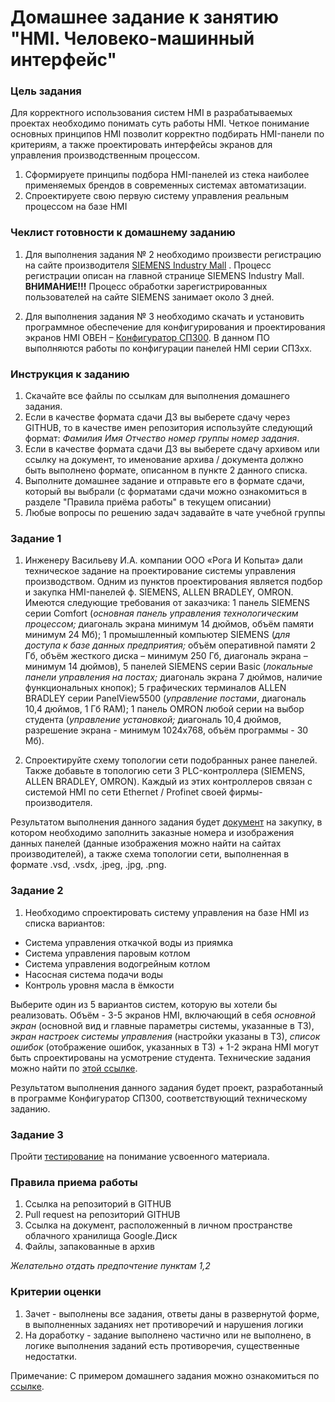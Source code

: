 # Домашнее задание к занятию "HMI. Человеко-машинный интерфейс"

### Цель задания

Для корректного использования систем HMI в разрабатываемых проектах необходимо понимать суть работы HMI. Четкое понимание основных принципов HMI позволит корректно подбирать HMI-панели по критериям, а также проектировать интерфейсы экранов для управления производственным процессом.

1. Сформируете принципы подбора HMI-панелей из стека наиболее применяемых брендов в современных системах автоматизации.
2. Спроектируете свою первую систему управления реальным процессом на базе HMI

### Чеклист готовности к домашнему заданию

1.	Для выполнения задания № 2 необходимо произвести регистрацию на сайте производителя [SIEMENS Industry Mall](https://mall.industry.siemens.com/goos/WelcomePage.aspx?regionUrl=/ru&language=ru) . Процесс регистрации описан на главной странице SIEMENS Industry Mall.
**ВНИМАНИЕ!!!** Процесс обработки зарегистрированных пользователей на сайте SIEMENS занимает около 3 дней.

2.	Для выполнения задания № 3 необходимо скачать и установить программное обеспечение для конфигурирования и проектирования экранов HMI ОВЕН – [Конфигуратор СП300]( https://owen.ru/license-file?f=https://www.owen.ru/upl_files/PO/SP300_project_V2.D3k-5.zip). В данном ПО выполняются работы по конфигурации панелей HMI серии СП3хх.

### Инструкция к заданию

1. Скачайте все файлы по ссылкам для выполнения домашнего задания.
2. Если в качестве формата сдачи ДЗ вы выберете сдачу через GITHUB, то в качестве имен репозитория используйте следующий формат: *Фамилия Имя Отчество номер группы номер задания*.
3. Если в качестве формата сдачи ДЗ вы выберете сдачу архивом или ссылку на документ, то именование архива / документа должно быть выполнено формате, описанном в пункте 2 данного списка.
4. Выполните домашнее задание и отправьте его в формате сдачи, который вы выбрали (с форматами сдачи можно ознакомиться в разделе "Правила приёма работы" в текущем описании)
5. Любые вопросы по решению задач задавайте в чате учебной группы

### Задание 1

1.	Инженеру Васильеву И.А. компании ООО «Рога И Копыта» дали техническое задание на проектирование системы управления производством. Одним из пунктов проектирования является подбор и закупка HMI-панелей ф. SIEMENS, ALLEN BRADLEY, OMRON. Имеются следующие требования от заказчика: 1 панель SIEMENS серии Comfort (*основная панель управления технологическим процессом;* диагональ экрана минимум 14 дюймов, объём памяти минимум 24 Мб); 1 промышленный компьютер SIEMENS (*для доступа к базе данных предприятия;* объём оперативной памяти 2 Гб, объём жесткого диска – минимум 250 Гб, диагональ экрана – минимум 14 дюймов), 5 панелей SIEMENS серии Basic (*локальные панели управления на постах;* диагональ экрана 7 дюймов, наличие функциональных кнопок); 5 графических терминалов ALLEN BRADLEY серии PanelView5500 (*управление постами*, диагональ 10,4 дюймов, 1 Гб RAM); 1 панель OMRON любой серии на выбор студента (*управление установкой;* диагональ 10,4 дюймов, разрешение экрана - минимум 1024х768, объём программы - 30 Мб).

2.	Спроектируйте схему топологии сети подобранных ранее панелей. Также добавьте в топологию сети 3 PLC-контроллера (SIEMENS, ALLEN BRADLEY, OMRON). Каждый из этих контроллеров связан с системой HMI по сети Ethernet / Profinet своей фирмы-производителя.

Результатом выполнения данного задания будет [документ]() на закупку, в котором необходимо заполнить заказные номера и изображения данных панелей (данные изображения можно найти на сайтах производителей), а также схема топологии сети, выполненная в формате .vsd, .vsdx, .jpeg, .jpg, .png.

### Задание 2

1. Необходимо спроектировать систему управления на базе HMI из списка вариантов:
- Система управления откачкой воды из приямка
- Система управления паровым котлом
- Система управления водогрейным котлом
- Насосная система подачи воды
- Контроль уровня масла в ёмкости

Выберите один из 5 вариантов систем, которую вы хотели бы реализовать. Объём - 3-5 экранов HMI, включающий в себя *основной экран* (основной вид и главные параметры системы, указанные в ТЗ), *экран настроек системы управления* (настройки указаны в ТЗ), *список ошибок* (отображение ошибок, указанных в ТЗ) + 1-2 экрана HMI могут быть спроектированы на усмотрение студента.
Технические задания можно найти по [этой ссылке]().

Результатом выполнения данного задания будет проект, разработанный в программе Конфигуратор СП300, соответствующий техническому заданию. 

### Задание 3

Пройти [тестирование]() на понимание усвоенного материала.

### Правила приема работы

1. Ссылка на репозиторий в GITHUB
2. Pull request на репозиторий GITHUB
3. Ссылка на документ, расположенный в личном пространстве облачного хранилища Google.Диск
4. Файлы, запакованные в архив

*Желательно отдать предпочтение пунктам 1,2*

### Критерии оценки

1. Зачет - выполнены все задания, ответы даны в развернутой форме, в выполненных заданиях нет противоречий и нарушения логики
2. На доработку - задание выполнено частично или не выполнено, в логике выполнения заданий есть противоречия, существенные недостатки.

Примечание: С примером домашнего задания можно ознакомиться по [ссылке]().

